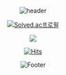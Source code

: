 <!-- ### Hi there 👋 -->
<!-- 헤더 파트 -->
<div align=center>
  
  ![header](https://capsule-render.vercel.app/api?type=waving&color=timeGradient&height=300&section=header&text=Choi%20Jina&fontSize=90&animation=fadeIn)



  
  <!-- 백준 티어 -->
  [![Solved.ac프로필](http://mazassumnida.wtf/api/v2/generate_badge?boj=jina0120)](https://solved.ac/jina0120)
  <!-- 백준 잔디밭 -->
  <img src="http://mazandi.herokuapp.com/api?handle=jina0120&theme=warm"/>
  
  
  
  <!-- 방문자수 체크 -->
  [![Hits](https://hits.seeyoufarm.com/api/count/incr/badge.svg?url=https%3A%2F%2Fgithub.com%2Fgjbae1212%2Fhit-counter&count_bg=%2360A2FF&title_bg=%23A1DCED&icon=&icon_color=%23FBFBFB&title=hits&edge_flat=false)](https://hits.seeyoufarm.com)

  
  <!-- footer -->
  ![Footer](https://capsule-render.vercel.app/api?type=waving&color=timeGradient&height=200&section=footer)
</div>


<!--
**jina0120/jina0120** is a ✨ _special_ ✨ repository because its `README.md` (this file) appears on your GitHub profile.

Here are some ideas to get you started:

- 🔭 I’m currently working on ...
- 🌱 I’m currently learning ...
- 👯 I’m looking to collaborate on ...
- 🤔 I’m looking for help with ...
- 💬 Ask me about ...
- 📫 How to reach me: ...
- 😄 Pronouns: ...
- ⚡ Fun fact: ...
-->
